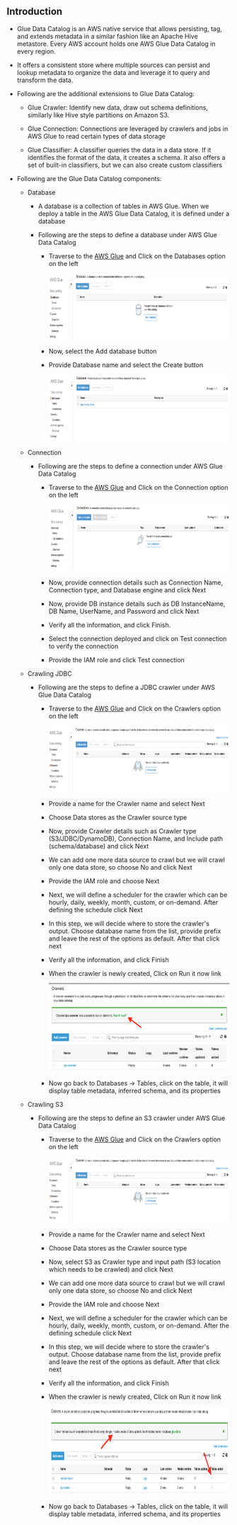 ## Introduction

- Glue Data Catalog is an AWS native service that allows persisting, tag, and extends metadata in a similar fashion like an Apache Hive metastore. Every AWS account holds one AWS Glue Data Catalog in every region. 

- It offers a consistent store where multiple sources can persist and lookup metadata to organize the data and leverage it to query and transform the data.

- Following are the additional extensions to Glue Data Catalog:

  - Glue Crawler: Identify new data, draw out schema definitions, similarly like Hive style partitions on Amazon S3.

  - Glue Connection: Connections are leveraged by crawlers and jobs in AWS Glue to read certain types of data storage

  - Glue Classifier: A classifier queries the data in a data store. If it identifies the format of the data, it creates a schema. It also offers a set of built-in classifiers, but we can also create custom classifiers

- Following are the Glue Data Catalog components:
  
  - Database
    
    - A database is a collection of tables in AWS Glue. When we deploy a table in the AWS Glue Data Catalog, it is defined under a database
    
    - Following are the steps to define a database under AWS Glue Data Catalog
    
        - Traverse to the <a href="https://console.aws.amazon.com/glue/">AWS Glue</a> and Click on the Databases option on the left
        
          <img src="images/image1.png" class="inline" width="700" height="150"/>
        
        - Now, select the Add database button
        
        - Provide Database name and select the Create button 
        
          <img src="images/image2.png" class="inline" width="700" height="150"/> 
 
  - Connection
  
    - Following are the steps to define a connection under AWS Glue Data Catalog
    
        - Traverse to the <a href="https://console.aws.amazon.com/glue/">AWS Glue</a> and Click on the Connection option on the left
        
          <img src="images/image3.png" class="inline" width="700" height="150"/>
        
        - Now, provide connection details such as Connection Name, Connection type, and Database engine and click Next
        
        - Now, provide DB instance details such as DB InstanceName, DB Name, UserName, and Password and click Next 
        
        - Verify all the information, and click Finish.
        
        - Select the connection deployed and click on Test connection to verify the connection 
        
        - Provide the IAM role and click Test connection 

  - Crawling JDBC
  
    - Following are the steps to define a JDBC crawler under AWS Glue Data Catalog
    
        - Traverse to the <a href="https://console.aws.amazon.com/glue/">AWS Glue</a> and Click on the Crawlers option on the left
        
          <img src="images/image4.png" class="inline" width="700" height="150"/>
        
        - Provide a name for the Crawler name and select Next
        
        - Choose Data stores as the Crawler source type
        
        - Now, provide Crawler details such as Crawler type (S3/JDBC/DynamoDB), Connection Name, and Include path (schema/database) and click Next 
        
        - We can add one more data source to crawl but we will crawl only one data store, so choose No and click Next
        
        - Provide the IAM role and choose Next
        
        - Next, we will define a scheduler for the crawler which can be hourly, daily, weekly, month, custom, or on-demand. After defining the schedule click Next 
        
        - In this step, we will decide where to store the crawler's output. Choose database name from the list, provide prefix and leave the rest of the options as default. After that click next
        
        - Verify all the information, and click Finish 
        
        - When the crawler is newly created, Click on Run it now link
    
          <img src="images/image5.png" class="inline" width="600" height="200"/>
        
        - Now go back to Databases -> Tables, click on the table, it will display table metadata, inferred schema, and its properties

  - Crawling S3 
   
    - Following are the steps to define an S3 crawler under AWS Glue Data Catalog
    
        - Traverse to the <a href="https://console.aws.amazon.com/glue/">AWS Glue</a> and Click on the Crawlers option on the left
        
          <img src="images/image4.png" class="inline" width="700" height="150"/>
        
        - Provide a name for the Crawler name and select Next
        
        - Choose Data stores as the Crawler source type
        
        - Now, select S3 as Crawler type and input path (S3 location which needs to be crawled) and click Next 
        
        - We can add one more data source to crawl but we will crawl only one data store, so choose No and click Next
        
        - Provide the IAM role and choose Next
        
        - Next, we will define a scheduler for the crawler which can be hourly, daily, weekly, month, custom, or on-demand. After the defining schedule click Next  
        
        - In this step, we will decide where to store the crawler's output. Choose database name from the list, provide prefix and leave the rest of the options as default. After that click next
        
        - Verify all the information, and click Finish 
        
        - When the crawler is newly created, Click on Run it now link
    
          <img src="images/image6.png" class="inline" width="700" height="200"/>
        
        - Now go back to Databases -> Tables, click on the table, it will display table metadata, inferred schema, and its properties
